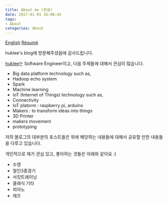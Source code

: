 ```yaml
---
title: About me (한글)
date: 2017-01-01 16:08:45
tags:
- About
categories: About
---
```


[English](https://huklee.github.io/2017/01/01/006.About-me/)
[Résumé](http://huklee.github.io/images/Resume_Hyeonguk_Lee.pdf)

huklee's blog에 방문해주셨음에 감사드립니다.

[huklee](https://huklee.github.io)는 Software Engineer이고, 다음 주제들에 대해서 관심이 많습니다.
 * Big data platform technology such as,
  * Hadoop echo system
  * Spark
  * Machine learning
 * IoT (Internet of Things) technology such as,
  * Connectivity
  * IoT platorm : raspberry pi, arduino
 * Makers : to transform ideas into things
  * 3D Printer
  * makers movement
  * prototyping

저의 블로그의 대부분의 포스트들은 위에 해당하는 내용들에 대해서 공유할 만한 내용들을 다루고 있습니다.

개인적으로 제가 관심 있고, 좋아하는 것들은 아래와 같아요 :)
 * 수영
 * 철인3종경기
 * 서킷트레이닝
 * 클래식 기타
 * 피아노
 * 재즈
